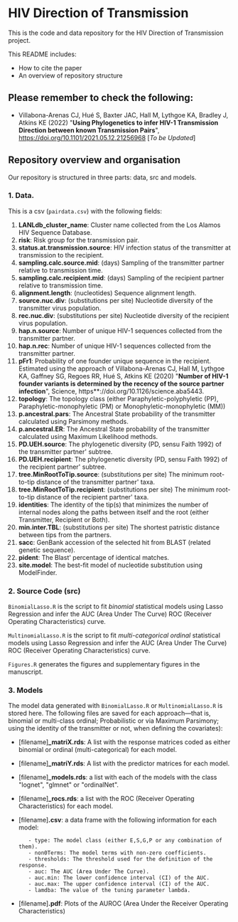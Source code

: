 # HIV Direction of Transmission

This is the code and data repository for the HIV Direction of Transmission project.

This README includes:

- How to cite the paper
- An overview of repository structure


## Please remember to check the following:
- Villabona-Arenas CJ, Hué S, Baxter JAC, Hall M, Lythgoe KA, Bradley J, Atkins KE (2022) "**Using Phylogenetics to infer HIV-1 Transmission Direction between known Transmission Pairs**", https://doi.org/10.1101/2021.05.12.21256968 [*To be Updated*]

## Repository overview and organisation
Our repository is structured in three parts: data, src and models.

### 1. Data.
This is a csv (`pairdata.csv`) with the following fields:

1. **LANLdb_cluster_name**: Cluster name collected from the Los Alamos HIV Sequence Database.
2. **risk**: Risk group for the transmission pair.
3. **status.at.transmission.source**: HIV infection status of the transmitter at transmission to the recipient.
4. **sampling.calc.source.mid**: (days) Sampling of the transmitter partner relative to transmission time.
5. **sampling.calc.recipient.mid**: (days) Sampling of the recipient partner relative to transmission time.
6. **alignment.length**: (nucleotides) Sequence alignment length.
7. **source.nuc.div**: (substitutions per site) Nucleotide diversity of the transmitter virus population.
8. **rec.nuc.div**: (substitutions per site) Nucleotide diversity of the recipient virus population.
9. **hap.n.source**: Number of unique HIV-1 sequences collected from the transmitter partner.
10. **hap.n.rec**: Number of unique HIV-1 sequences collected from the transmitter partner.
11. **pFr1**: Probability of one founder unique sequence in the recipient. Estimated using the approach of Villabona-Arenas CJ, Hall M, Lythgoe KA, Gaffney SG, Regoes RR, Hué S, Atkins KE (2020) "**Number of HIV-1 founder variants is determined by the recency of the source partner infection**", Science, https**://doi.org/10.1126/science.aba5443.
12. **topology**: The topology class (either Paraphyletic-polyphyletic (PP), Paraphyletic-monophyletic (PM) or Monophyletic-monophyletic (MM))
13. **p.ancestral.pars**: The Ancestral State probability of the transmitter calculated using Parsimony methods.
14. **p.ancestral.ER**: The Ancestral State probability of the transmitter calculated using Maximum Likelihood methods.
15. **PD.UEH.source**: The phylogenetic diversity (PD, sensu Faith 1992) of the transmitter partner' subtree.
16. **PD.UEH.recipient**: The phylogenetic diversity (PD, sensu Faith 1992) of the recipient partner' subtree.
17. **tree.MinRootToTip.source**:  (substitutions per site) The minimum root-to-tip distance of the transmitter partner' taxa.
18. **tree.MinRootToTip.recipient**:  (substitutions per site) The minimum root-to-tip distance of the recipient partner' taxa.
19. **identities**: The identity of the tip(s) that minimizes the number of internal nodes along the paths between itself and the root (either Transmitter, Recipient or Both).
20. **min.inter.TBL**: (substitutions per site) The shortest patristic distance between tips from the partners.
21. **sacc**: GenBank accession of the selected hit from BLAST (related genetic sequence).
22. **pident**: The Blast' percentage of identical matches.
23. **site.model**: The best-fit model of nucleotide substitution using ModelFinder.
 
### 2. Source Code (src)
`BinomialLasso.R` is the script to fit *binomial* statistical models using Lasso Regression and infer the AUC (Area Under The Curve) ROC (Receiver Operating Characteristics) curve. 

`MultinomialLasso.R` is the script to fit *multi-categorical ordinal* statistical models using Lasso Regression and infer the AUC (Area Under The Curve) ROC (Receiver Operating Characteristics) curve. 

`Figures.R` generates the figures and supplementary figures in the manuscript.
 
### 3. Models
The model data generated with `BinomialLasso.R` or `MultinomialLasso.R` is stored here. The following files are saved for each approach—that is, binomial or multi-class ordinal; Probabilistic or via Maximum Parsimony; using the identity of the transmitter or not, when defining the covariates):

- [filename]**\_matriX.rds**: A list with the response matrices coded as either binomial or ordinal (multi-categorical) for each model.
- [filename]**\_matriY.rds**: A list with the predictor matrices for each model.
- [filename]**\_models.rds**: a list with each of the models with the class "lognet", "glmnet" or "ordinalNet".
- [filename]**\_rocs.rds**: a list with the ROC (Receiver Operating Characteristics) for each model.
- [filename]**\.csv**: a data frame with the following information for each model:
         
         - type: The model class (either E,S,G,P or any combination of them).
         - non0Terms: The model terms with non-zero coefficients.
         - thresholds: The threshold used for the definition of the response.
         - auc: The AUC (Area Under The Curve).
         - auc.min: The lower confidence interval (CI) of the AUC.
         - auc.max: The upper confidence interval (CI) of the AUC.
         - lamdba: The value of the tuning parameter lambda.
- [filename]**\.pdf**: Plots of the AUROC (Area Under the Receiver Operating Characteristics)
